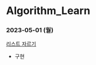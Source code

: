 # Algorithm_Learn
### 2023-05-01 (월)
[리스트 자르기](https://school.programmers.co.kr/learn/courses/30/lessons/181897)
- 구현
